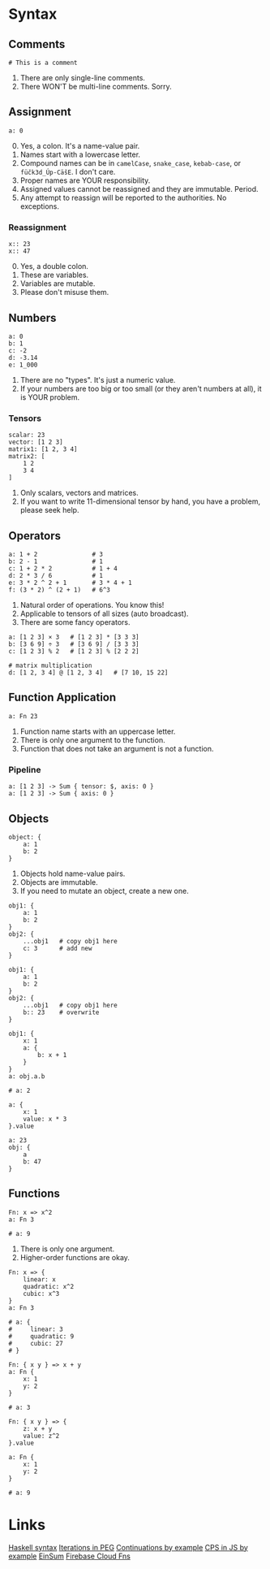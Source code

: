 # Syntax

## Comments

```L1
# This is a comment
```

1. There are only single-line comments.
2. There WON'T be multi-line comments. Sorry.

## Assignment

```L1
a: 0
```

0. Yes, a colon. It's a name-value pair.
1. Names start with a lowercase letter.
2. Compound names can be in ```camelCase```, ```snake_case```, ```kebab-case```, or ```füčk3d_Úp-CäšE```. I don't care.
3. Proper names are YOUR responsibility.
4. Assigned values cannot be reassigned and they are immutable. Period.
5. Any attempt to reassign will be reported to the authorities. No exceptions.

### Reassignment

```L1
x:: 23
x:: 47
```

0. Yes, a double colon.
1. These are variables.
2. Variables are mutable.
3. Please don't misuse them.

## Numbers

```L1
a: 0
b: 1
c: -2
d: -3.14
e: 1_000
```

1. There are no "types". It's just a numeric value.
2. If your numbers are too big or too small (or they aren't numbers at all), it is YOUR problem.

### Tensors

```L1
scalar: 23
vector: [1 2 3]
matrix1: [1 2, 3 4]
matrix2: [
    1 2
    3 4
]
```

1. Only scalars, vectors and matrices.
2. If you want to write 11-dimensional tensor by hand, you have a problem, please seek help.

## Operators

```L1
a: 1 + 2               # 3
b: 2 - 1               # 1
c: 1 + 2 * 2           # 1 + 4
d: 2 * 3 / 6           # 1
e: 3 * 2 ^ 2 + 1       # 3 * 4 + 1
f: (3 * 2) ^ (2 + 1)   # 6^3
```

1. Natural order of operations. You know this!
2. Applicable to tensors of all sizes (auto broadcast).
4. There are some fancy operators.

```L1
a: [1 2 3] × 3   # [1 2 3] * [3 3 3]
b: [3 6 9] ÷ 3   # [3 6 9] / [3 3 3]
c: [1 2 3] % 2   # [1 2 3] % [2 2 2]

# matrix multiplication
d: [1 2, 3 4] @ [1 2, 3 4]   # [7 10, 15 22]
```

## Function Application

```L1
a: Fn 23
```

1. Function name starts with an uppercase letter.
2. There is only one argument to the function.
3. Function that does not take an argument is not a function.

### Pipeline

```L1
a: [1 2 3] -> Sum { tensor: $, axis: 0 }
a: [1 2 3] -> Sum { axis: 0 }
``` 

## Objects

```L1
object: {
    a: 1
    b: 2
}
```

1. Objects hold name-value pairs.
2. Objects are immutable.
3. If you need to mutate an object, create a new one.

```L1
obj1: {
    a: 1
    b: 2
}
obj2: {
    ...obj1   # copy obj1 here
    c: 3      # add new
}
```

```L1
obj1: {
    a: 1
    b: 2
}
obj2: {
    ...obj1   # copy obj1 here
    b:: 23    # overwrite
}
```

```L1
obj1: {
    x: 1
    a: {
        b: x + 1
    }
}
a: obj.a.b

# a: 2
```

```L1
a: {
    x: 1
    value: x * 3
}.value
```

```L1
a: 23
obj: {
    a
    b: 47
}
```

## Functions

```L1
Fn: x => x^2
a: Fn 3

# a: 9
```

1. There is only one argument.
2. Higher-order functions are okay.

```L1
Fn: x => {
    linear: x
    quadratic: x^2
    cubic: x^3
}
a: Fn 3

# a: {
#     linear: 3
#     quadratic: 9
#     cubic: 27
# }
```

```L1
Fn: { x y } => x + y
a: Fn {
    x: 1
    y: 2
}

# a: 3
```

```L1
Fn: { x y } => {
    z: x + y
    value: z^2
}.value

a: Fn {
    x: 1
    y: 2
}

# a: 9
```

# Links
[Haskell syntax](https://www.haskell.org/onlinereport/exps.html)
[Iterations in PEG](http://www.dalnefre.com/wp/2011/05/parsing-expression-grammars-part-4/)
[Continuations by example](http://matt.might.net/articles/programming-with-continuations--exceptions-backtracking-search-threads-generators-coroutines/)
[CPS in JS by example](http://matt.might.net/articles/by-example-continuation-passing-style/)
[EinSum](https://rockt.github.io/2018/04/30/einsum#fn.2)
[Firebase Cloud Fns](https://www.youtube.com/watch?v=prlK_QL_qOA)